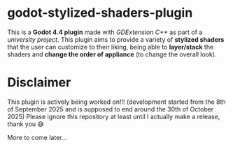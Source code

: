 # godot-stylized-shaders-plugin

This is a **Godot 4.4 plugin** made with *GDExtension C++* as part of a *university project*. This plugin aims to provide a variety of **stylized shaders** that the user can customize to their liking, being able to **layer/stack** the shaders and **change the order of appliance** (to change the overall look).

# Disclaimer

This plugin is actively being worked on!!! (development started from the 8th of September 2025 and is supposed to end around the 30th of October 2025)
Please ignore this repository at least until I actually make a release, thank you 😅

More to come later...